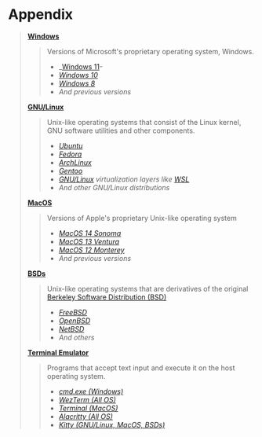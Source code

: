 # Appendix

> **[Windows]**
>> Versions of Microsoft's proprietary operating system, Windows.
>> - _[Windows 11]-
>> - _[Windows 10]_
>> - _[Windows 8]_
>> - _And previous versions_
>
> **[GNU/Linux]**
>> Unix-like operating systems that consist of the Linux kernel, GNU software utilities and other components.
>> - _[Ubuntu]_
>> - _[Fedora]_
>> - _[ArchLinux]_
>> - _[Gentoo]_
>> - _[GNU/Linux] virtualization layers like [WSL]_
>> - _And other GNU/Linux distributions_
>
> **[MacOS]**
>> Versions of Apple's proprietary Unix-like operating system
>> - _[MacOS 14 Sonoma]_
>> - _[MacOS 13 Ventura]_
>> - _[MacOS 12 Monterey]_
>> - _And previous versions_
>
> **[BSDs]**
>> Unix-like operating systems that are derivatives of the original [Berkeley Software Distribution (BSD)]
>> - _[FreeBSD]_
>> - _[OpenBSD]_
>> - _[NetBSD]_
>> - _And others_
>
> **[Terminal Emulator]**
>> Programs that accept text input and execute it on the host operating system.
>> - _[cmd.exe (Windows)]_
>> - _[WezTerm (All OS)]_
>> - _[Terminal (MacOS)]_
>> - _[Alacritty (All OS)]_
>> - _[Kitty (GNU/Linux, MacOS, BSDs)]_

<!-- Annotations -->
<!-- The below mentioned ID-style links are used throughout the above document -->
<!-- These appear only in the markdown source code and are invisible in the rendered document -->

[Windows]: https://en.wikipedia.org/wiki/Microsoft_Windows "Windows"
[Windows 11]: https://en.wikipedia.org/wiki/Windows_11 "Windows 11"
[Windows 10]: https://en.wikipedia.org/wiki/Windows_10 "Windows 10"
[Windows 8]: https://en.wikipedia.org/wiki/Windows_8 "Windows 8"
[GNU/Linux]: https://en.wikipedia.org/wiki/Linux "GNU/Linux"
[Ubuntu]: https://ubuntu.com "Ubuntu"
[Fedora]: https://fedoraproject.org "Fedora"
[ArchLinux]: https://archlinux.org "Arch Linux"
[Gentoo]: https://www.gentoo.org "Gentoo"
[WSL]: https://learn.microsoft.com/en-in/windows/wsl/about "Windows Subsystem For Linux"
[MacOS]: https://en.wikipedia.org/wiki/MacOS "MacOS"
[MacOS 14 Sonoma]: https://en.wikipedia.org/wiki/MacOS_Sonoma "MacOS 14 Sonoma"
[MacOS 13 Ventura]: https://en.wikipedia.org/wiki/MacOS_Ventura "MacOS 13 Ventura"
[MacOS 12 Monterey]: https://en.wikipedia.org/wiki/MacOS_Monterey "MacOS 12 Monterey"
[BSDs]: https://en.wikipedia.org/wiki/List_of_BSD_operating_systems "List Of BSD Operating Systems"
[Berkeley Software Distribution (BSD)]: https://en.wikipedia.org/wiki/Berkeley_Software_Distribution "Berkeley Software Distribution"
[FreeBSD]: https://en.wikipedia.org/wiki/FreeBSD "FreeBSD"
[OpenBSD]: https://en.wikipedia.org/wiki/OpenBSD "OpenBSD"
[NetBSD]: https://en.wikipedia.org/wiki/NetBSD "NetBSD"
[Terminal Emulator]: https://en.wikipedia.org/wiki/Terminal_emulator "Terminal Emulator"
[Cmd.exe (Windows)]: https://en.wikipedia.org/wiki/Cmd.exe "cmd.exe"
[WezTerm (All OS)]: https://wezfurlong.org/wezterm/index.html "WezTerm"
[Terminal (MacOS)]: https://en.wikipedia.org/wiki/Terminal_(macOS) "Terminal (MacOS)"
[Alacritty (All OS)]: https://alacritty.org "Alacritty"
[Kitty (GNU/Linux, MacOS, BSDs)]: https://sw.kovidgoyal.net/kitty "Kitty"

